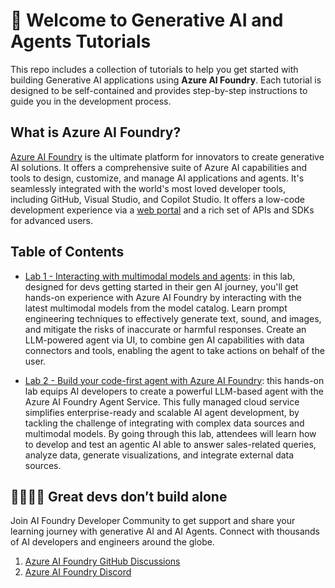 # 🔧 Welcome to Generative AI and Agents Tutorials

This repo includes a collection of tutorials to help you get started with building Generative AI applications using **Azure AI Foundry**.
Each tutorial is designed to be self-contained and provides step-by-step instructions to guide you in the development process.

## What is Azure AI Foundry?

[Azure AI Foundry](https://learn.microsoft.com/azure/ai-foundry/what-is-azure-ai-foundry) is the ultimate platform for innovators to create generative AI solutions. It offers a comprehensive suite of Azure AI capabilities and tools to design, customize, and manage AI applications and agents. It's seamlessly integrated with the world's most loved developer tools, including GitHub, Visual Studio, and Copilot Studio. 
It offers a low-code development experience via a [web portal](https://ai.azure.com) and a rich set of APIs and SDKs for advanced users. 

## Table of Contents

- [Lab 1 - Interacting with multimodal models and agents](./Lab%201%20-%20Interacting%20with%20multimodal%20models%20and%20agents/): in this lab, designed for devs getting started in their gen AI journey, you'll get hands-on experience with Azure AI Foundry by interacting with the latest multimodal models from the model catalog. Learn prompt engineering techniques to effectively generate text, sound, and images, and mitigate the risks of inaccurate or harmful responses. Create an LLM-powered agent via UI, to combine gen AI capabilities with data connectors and tools, enabling the agent to take actions on behalf of the user.

- [Lab 2 - Build your code-first agent with Azure AI Foundry](./Lab%202%20-%20Build%20your%20code-first%20agent%20with%20Azure%20AI%20Foundry/): this hands-on lab equips AI developers to create a powerful LLM-based agent with the Azure AI Foundry Agent Service. This fully managed cloud service simplifies enterprise-ready and scalable AI agent development, by tackling the challenge of integrating with complex data sources and multimodal models. By going through this lab, attendees will learn how to develop and test an agentic AI able to answer sales-related queries, analyze data, generate visualizations, and integrate external data sources.

## 👩‍💻👨‍💻 Great devs don’t build alone

Join AI Foundry Developer Community to get support and share your learning journey with generative AI and AI Agents. Connect with thousands of AI developers and engineers around the globe.
1. [Azure AI Foundry GitHub Discussions](https://github.com/orgs/azure-ai-foundry/discussions)
2. [Azure AI Foundry Discord](https://discord.com/invite/azureaifoundry)
